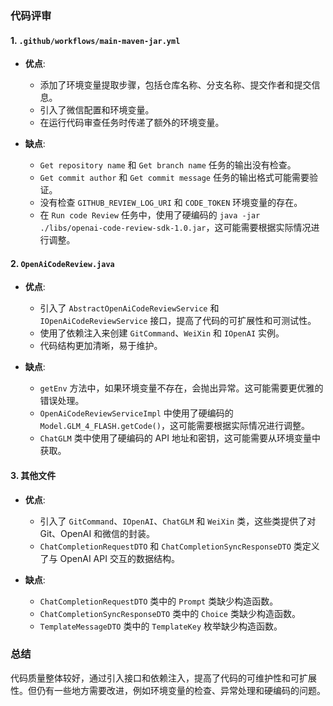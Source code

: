 ### 代码评审

#### 1. `.github/workflows/main-maven-jar.yml`

- **优点**:
  - 添加了环境变量提取步骤，包括仓库名称、分支名称、提交作者和提交信息。
  - 引入了微信配置和环境变量。
  - 在运行代码审查任务时传递了额外的环境变量。

- **缺点**:
  - `Get repository name` 和 `Get branch name` 任务的输出没有检查。
  - `Get commit author` 和 `Get commit message` 任务的输出格式可能需要验证。
  - 没有检查 `GITHUB_REVIEW_LOG_URI` 和 `CODE_TOKEN` 环境变量的存在。
  - 在 `Run code Review` 任务中，使用了硬编码的 `java -jar ./libs/openai-code-review-sdk-1.0.jar`，这可能需要根据实际情况进行调整。

#### 2. `OpenAiCodeReview.java`

- **优点**:
  - 引入了 `AbstractOpenAiCodeReviewService` 和 `IOpenAiCodeReviewService` 接口，提高了代码的可扩展性和可测试性。
  - 使用了依赖注入来创建 `GitCommand`、`WeiXin` 和 `IOpenAI` 实例。
  - 代码结构更加清晰，易于维护。

- **缺点**:
  - `getEnv` 方法中，如果环境变量不存在，会抛出异常。这可能需要更优雅的错误处理。
  - `OpenAiCodeReviewServiceImpl` 中使用了硬编码的 `Model.GLM_4_FLASH.getCode()`，这可能需要根据实际情况进行调整。
  - `ChatGLM` 类中使用了硬编码的 API 地址和密钥，这可能需要从环境变量中获取。

#### 3. 其他文件

- **优点**:
  - 引入了 `GitCommand`、`IOpenAI`、`ChatGLM` 和 `WeiXin` 类，这些类提供了对 Git、OpenAI 和微信的封装。
  - `ChatCompletionRequestDTO` 和 `ChatCompletionSyncResponseDTO` 类定义了与 OpenAI API 交互的数据结构。

- **缺点**:
  - `ChatCompletionRequestDTO` 类中的 `Prompt` 类缺少构造函数。
  - `ChatCompletionSyncResponseDTO` 类中的 `Choice` 类缺少构造函数。
  - `TemplateMessageDTO` 类中的 `TemplateKey` 枚举缺少构造函数。

### 总结

代码质量整体较好，通过引入接口和依赖注入，提高了代码的可维护性和可扩展性。但仍有一些地方需要改进，例如环境变量的检查、异常处理和硬编码的问题。